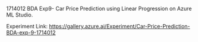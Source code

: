 1714012 BDA Exp9- Car Price Prediction using Linear Progression on Azure ML Studio.

Experiment Link: https://gallery.azure.ai/Experiment/Car-Price-Prediction-BDA-exp-9-1714012
